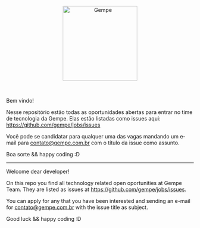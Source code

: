<p align="center">
<img src="http://gempe.com.br/gempe-brand.png" alt="Gempe" width="200" />
</p>
<br/>

Bem vindo!

Nesse repositório estão todas as oportunidades abertas para entrar no time de tecnologia da Gempe.
Elas estão listadas como issues aqui: https://github.com/gempe/jobs/issues

Você pode se candidatar para qualquer uma das vagas mandando um e-mail para contato@gempe.com.br com o título da issue como assunto.

Boa sorte && happy coding :D 

---

Welcome dear developer!

On this repo you find all technology related open oportunities at Gempe Team.
They are listed as issues at https://github.com/gempe/jobs/issues.

You can apply for any that you have been interested and sending an e-mail for contato@gempe.com.br with the issue title as subject.

Good luck && happy coding :D
